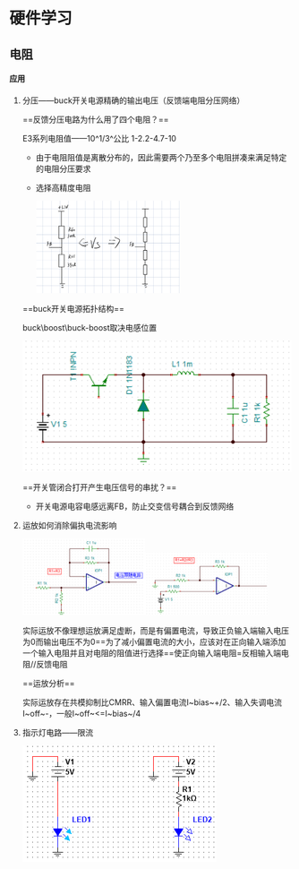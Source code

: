 # 硬件学习
## 电阻
#### 应用
1. 分压——buck开关电源精确的输出电压（反馈端电阻分压网络）

   ==反馈分压电路为什么用了四个电阻？==

   E3系列电阻值——10^1/3^公比 1-2.2-4.7-10

   + 由于电阻阻值是离散分布的，因此需要两个乃至多个电阻拼凑来满足特定的电阻分压要求
   
   + 选择高精度电阻
   
     <img src="../../assets/硬件/image-20210309212250944.png" alt="image-20210309212250944" style="zoom:25%;" />
   
   ==buck开关电源拓扑结构==
   
   buck\boost\buck-boost取决电感位置
   
   ![image-20210309214310072](../../assets/硬件/image-20210309214310072.png)
   
   ==开关管闭合打开产生电压信号的串扰？==
   
   + 开关电源电容电感远离FB，防止交变信号耦合到反馈网络
   
2. 运放如何消除偏执电流影响

   <img src="../../assets/硬件/image-20210310141828707.png" alt="image-20210310141828707" style="zoom:50%;" /><img src="../../assets/硬件/image-20210310142343123.png" alt="image-20210310142343123" style="zoom:50%;" />

   实际运放不像理想运放满足虚断，而是有偏置电流，导致正负输入端输入电压为0而输出电压不为0==为了减小偏置电流的大小，应该对在正向输入端添加一个输入电阻并且对电阻的阻值进行选择==使正向输入端电阻=反相输入端电阻//反馈电阻

   ==运放分析==
   
   实际运放存在共模抑制比CMRR、输入偏置电流I~bias~+/2、输入失调电流I~off~-，一般I~off~<=I~bias~/4
   
3. 指示灯电路——限流

   ![image-20210310220121246](../../assets/硬件/image-20210310220121246.png)

   

   

 


